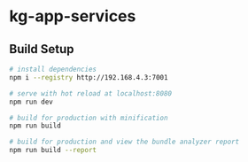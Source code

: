 # kg-app-services

## Build Setup

``` bash
# install dependencies
npm i --registry http://192.168.4.3:7001

# serve with hot reload at localhost:8080
npm run dev

# build for production with minification
npm run build

# build for production and view the bundle analyzer report
npm run build --report
```
